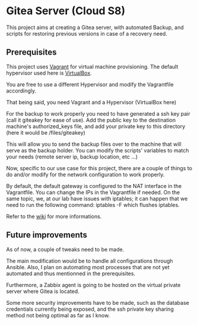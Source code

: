 
# Gitea Server (Cloud S8)

This project aims at creating a Gitea server, with automated Backup, and scripts for restoring previous versions in case of a recovery need.


## Prerequisites

This project uses [Vagrant](https://www.vagrantup.com/) for virtual machine provisioning.
The default hypervisor used here is [VirtualBox](https://www.virtualbox.org/).

You are free to use a different Hypervisor and modify the Vagrantfile accordingly.

That being said, you need Vagrant and a Hypervisor (VirtualBox here)

For  the backup to work properly you need to have generated a ssh key pair (call it giteakey for ease of use).
Add the public key to the destination machine's authorized_keys file, and add your private key to this directory (here it would be /files/giteakey)

This will allow you to send the backup files over to the machine that will serve as the backup holder.
You can modify the scripts' variables to match your needs (remote server ip, backup location, etc ...)

Now, specific to our use case for this project, there are a couple of things to do and/or modify for the network configuration to work properly.

By default, the default gateway is configured to the NAT interface in the Vagrantfile.
You can change the IPs in the Vagrantfile if needed.
On the same topic, we, at our lab have issues with iptables;
it can happen that we need to run the following command:
iptables -F
which flushes iptables.


Refer to the [wiki](https://github.com/vyannis/gitea-deploy/wiki) for more informations.




## Future improvements

As of now, a couple of tweaks need to be made.

The main modification would be to handle all configurations through Ansible.
Also, I plan on automating most processes that are not yet automated and thus mentionned in the prerequisites.


Furthermore, a Zabbix agent is going to be hosted on the virtual private server where Gitea is located.

Some more security improvements have to be made, such as the database credentials currently being exposed, and the ssh private key sharing method not being optimal as far as I know.
